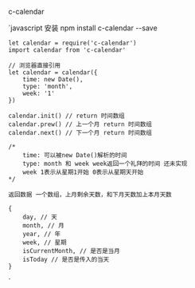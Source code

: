 c-calendar

`javascript
    安装 npm install c-calendar --save

    let calendar = require('c-calendar')
    import calendar from 'c-calendar'

    // 浏览器直接引用
    let calendar = calendar({
        time: new Date(),
        type: 'month',
        week: '1'
    })

    calendar.init() // return 时间数组
    calendar.prew() // 上一个月 return 时间数组
    calendar.next() // 下一个月 return 时间数组

    /*
        time: 可以被new Date()解析的时间
        type: month 和 week week返回一个礼拜的时间 还未实现
        week 1表示从星期1开始 0表示从星期天开始
    */

    返回数据 一个数组，上月剩余天数，和下月天数加上本月天数

    {
        day, // 天
        month, // 月
        year, // 年
        week, // 星期
        isCurrentMonth, // 是否是当月
        isToday // 是否是传入的当天
    }
`